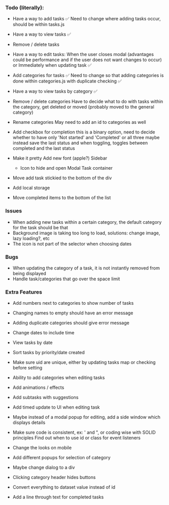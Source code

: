 ### Todo (literally):
- Have a way to add tasks ✅
Need to change where adding tasks occur, should be within tasks.js
- Have a way to view tasks ✅
- Remove / delete tasks

- Have a way to edit tasks:
When the user closes modal (advantages could be performance and if the user does not want changes to occur)
    or
Immediately when updating task ✅

- Add categories for tasks ✅
Need to change so that adding categories is done within categories.js with duplicate checking ✅
- Have a way to view tasks by category ✅
- Remove / delete categories
Have to decide what to do with tasks within the category, get deleted or moved (probably moved to the general category)
- Rename categories
May need to add an id to categories as well

- Add checkbox for completion
this is a binary option, need to decide whether to have only 'Not started' and 'Completed' or all three
maybe instead save the last status and when toggling, toggles between completed and the last status

- Make it pretty
Add new font (apple?)
Sidebar
    - Icon to hide and open
Modal
Task container

- Move add task stickied to the bottom of the div

- Add local storage

- Move completed items to the bottom of the list

### Issues
- When adding new tasks within a certain category, the default category for the task should be that
- Background image is taking too long to load, solutions: change image, lazy loading?, etc
- The icon is not part of the selector when choosing dates

### Bugs
- When updating the category of a task, it is not instantly removed from being displayed
- Handle task/categories that go over the space limit

### Extra Features

- Add numbers next to categories to show number of tasks

- Changing names to empty should have an error message

- Adding duplicate categories should give error message

- Change dates to include time

- View tasks by date
- Sort tasks by priority/date created

- Make sure uid are unique, either by updating tasks map or checking before setting

- Ability to add categories when editing tasks

- Add animations / effects

- Add subtasks with suggestions

- Add timed update to UI when editing task

- Maybe instead of a modal popup for editing, add a side window which displays details

- Make sure code is consistent, ex: ' and ", or coding wise with SOLID principles
Find out when to use id or class for event listeners

- Change the looks on mobile

- Add different popups for selection of category
- Maybe change dialog to a div

- Clicking category header hides buttons

- Convert everything to dataset value instead of id

- Add a line through text for completed tasks